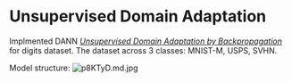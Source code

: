 # Unsupervised Domain Adaptation
 Implmented DANN *[Unsupervised Domain Adaptation by Backpropagation](http://sites.skoltech.ru/compvision/projects/grl/)* for digits dataset.
The dataset across 3 classes: MNIST-M, USPS, SVHN.

Model structure:
![p8KTyD.md.jpg](https://s1.ax1x.com/2018/01/12/p8KTyD.md.jpg)
